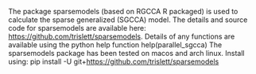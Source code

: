 The package sparsemodels (based on RGCCA R packaged) is used to calculate the sparse generalized (SGCCA) model.
The details and source code for sparsemodels are available here: https://github.com/trislett/sparsemodels.
Details of any functions are available using the python help function help(parallel_sgcca)
The sparsemodels package has been tested on macos and arch linux. Install using:
pip install -U git+https://github.com/trislett/sparsemodels
